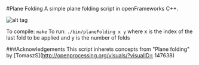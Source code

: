 #Plane Folding
A simple plane folding script in openFrameworks C++.

![alt tag](http://33.media.tumblr.com/c9361778da6fe345a08aa7be8c8b69a8/tumblr_nlnmh6SKEH1r0bfx2o1_400.gif)

To compile: 
    ```make```
To run:
    ```./bin/planeFolding x y```
    where x is the index of the last fold to be applied and y is the number of folds

###Acknowledgements
This script inherets concepts from "Plane folding" by [TomaszS](http://openprocessing.org/visuals/?visualID= 147638)
